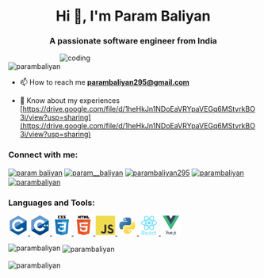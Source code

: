 <h1 align="center">Hi 👋, I'm Param Baliyan</h1>
<h3 align="center">A passionate software engineer from India</h3>
<img align="right" alt="coding" width="400" src="https://user-images.githubusercontent.com/55389276/140866485-8fb1c876-9a8f-4d6a-98dc-08c4981eaf70.gif">

<p align="left"> <img src="https://komarev.com/ghpvc/?username=parambaliyan&label=Profile%20views&color=0e75b6&style=flat" alt="parambaliyan" /> </p>

- 📫 How to reach me **parambaliyan295@gmail.com**

- 📄 Know about my experiences [https://drive.google.com/file/d/1heHkJn1NDoEaVRYpaVEGq6MStvrkBO3i/view?usp=sharing](https://drive.google.com/file/d/1heHkJn1NDoEaVRYpaVEGq6MStvrkBO3i/view?usp=sharing)

<h3 align="left">Connect with me:</h3>
<p align="left">
<a href="https://linkedin.com/in/param baliyan" target="blank"><img align="center" src="https://raw.githubusercontent.com/rahuldkjain/github-profile-readme-generator/master/src/images/icons/Social/linked-in-alt.svg" alt="param baliyan" height="30" width="40" /></a>
<a href="https://instagram.com/param__baliyan" target="blank"><img align="center" src="https://raw.githubusercontent.com/rahuldkjain/github-profile-readme-generator/master/src/images/icons/Social/instagram.svg" alt="param__baliyan" height="30" width="40" /></a>
<a href="https://www.hackerrank.com/parambaliyan295" target="blank"><img align="center" src="https://raw.githubusercontent.com/rahuldkjain/github-profile-readme-generator/master/src/images/icons/Social/hackerrank.svg" alt="parambaliyan295" height="30" width="40" /></a>
<a href="https://www.leetcode.com/parambaliyan" target="blank"><img align="center" src="https://raw.githubusercontent.com/rahuldkjain/github-profile-readme-generator/master/src/images/icons/Social/leet-code.svg" alt="parambaliyan" height="30" width="40" /></a>
<a href="https://auth.geeksforgeeks.org/user/parambaliyan" target="blank"><img align="center" src="https://raw.githubusercontent.com/rahuldkjain/github-profile-readme-generator/master/src/images/icons/Social/geeks-for-geeks.svg" alt="parambaliyan" height="30" width="40" /></a>
</p>

<h3 align="left">Languages and Tools:</h3>
<p align="left"> <a href="https://www.cprogramming.com/" target="_blank" rel="noreferrer"> <img src="https://raw.githubusercontent.com/devicons/devicon/master/icons/c/c-original.svg" alt="c" width="40" height="40"/> </a> <a href="https://www.w3schools.com/cpp/" target="_blank" rel="noreferrer"> <img src="https://raw.githubusercontent.com/devicons/devicon/master/icons/cplusplus/cplusplus-original.svg" alt="cplusplus" width="40" height="40"/> </a> <a href="https://www.w3schools.com/css/" target="_blank" rel="noreferrer"> <img src="https://raw.githubusercontent.com/devicons/devicon/master/icons/css3/css3-original-wordmark.svg" alt="css3" width="40" height="40"/> </a> <a href="https://www.w3.org/html/" target="_blank" rel="noreferrer"> <img src="https://raw.githubusercontent.com/devicons/devicon/master/icons/html5/html5-original-wordmark.svg" alt="html5" width="40" height="40"/> </a> <a href="https://developer.mozilla.org/en-US/docs/Web/JavaScript" target="_blank" rel="noreferrer"> <img src="https://raw.githubusercontent.com/devicons/devicon/master/icons/javascript/javascript-original.svg" alt="javascript" width="40" height="40"/> </a> <a href="https://www.python.org" target="_blank" rel="noreferrer"> <img src="https://raw.githubusercontent.com/devicons/devicon/master/icons/python/python-original.svg" alt="python" width="40" height="40"/> </a> <a href="https://reactjs.org/" target="_blank" rel="noreferrer"> <img src="https://raw.githubusercontent.com/devicons/devicon/master/icons/react/react-original-wordmark.svg" alt="react" width="40" height="40"/> </a> <a href="https://vuejs.org/" target="_blank" rel="noreferrer"> <img src="https://raw.githubusercontent.com/devicons/devicon/master/icons/vuejs/vuejs-original-wordmark.svg" alt="vuejs" width="40" height="40"/> </a> </p>

<p><img align="left" src="https://github-readme-stats.vercel.app/api/top-langs?username=parambaliyan&show_icons=true&locale=en&layout=compact" alt="parambaliyan" /></p>

<p>&nbsp;<img align="center" src="https://github-readme-stats.vercel.app/api?username=parambaliyan&show_icons=true&locale=en" alt="parambaliyan" /></p>

<p><img align="center" src="https://github-readme-streak-stats.herokuapp.com/?user=parambaliyan&" alt="parambaliyan" /></p>
